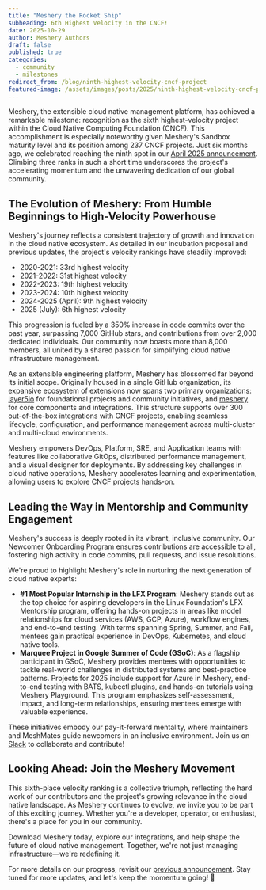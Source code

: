 ```yaml
---
title: "Meshery the Rocket Ship"
subheading: 6th Highest Velocity in the CNCF!
date: 2025-10-29
author: Meshery Authors
draft: false
published: true
categories:
  - community
  - milestones
redirect_from: /blog/ninth-highest-velocity-cncf-project
featured-image: /assets/images/posts/2025/ninth-highest-velocity-cncf-project/meshery-project-velocity.png
---
```


Meshery, the extensible cloud native management platform, has achieved a remarkable milestone: recognition as the sixth highest-velocity project within the Cloud Native Computing Foundation (CNCF). This accomplishment is especially noteworthy given Meshery's Sandbox maturity level and its position among 237 CNCF projects. Just six months ago, we celebrated reaching the ninth spot in our [April 2025 announcement](https://meshery.io/blog/2025/04/2025-04-01-ninth-highest-velocity-cncf-project/). Climbing three ranks in such a short time underscores the project's accelerating momentum and the unwavering dedication of our global community.

## The Evolution of Meshery: From Humble Beginnings to High-Velocity Powerhouse

Meshery's journey reflects a consistent trajectory of growth and innovation in the cloud native ecosystem. As detailed in our incubation proposal and previous updates, the project's velocity rankings have steadily improved:

- 2020-2021: 33rd highest velocity
- 2021-2022: 31st highest velocity
- 2022-2023: 19th highest velocity
- 2023-2024: 10th highest velocity
- 2024-2025 (April): 9th highest velocity
- 2025 (July): 6th highest velocity

This progression is fueled by a 350% increase in code commits over the past year, surpassing 7,000 GitHub stars, and contributions from over 2,000 dedicated individuals. Our community now boasts more than 8,000 members, all united by a shared passion for simplifying cloud native infrastructure management.

As an extensible engineering platform, Meshery has blossomed far beyond its initial scope. Originally housed in a single GitHub organization, its expansive ecosystem of extensions now spans two primary organizations: [layer5io](https://github.com/layer5io) for foundational projects and community initiatives, and [meshery](https://github.com/meshery) for core components and integrations. This structure supports over 300 out-of-the-box integrations with CNCF projects, enabling seamless lifecycle, configuration, and performance management across multi-cluster and multi-cloud environments.

Meshery empowers DevOps, Platform, SRE, and Application teams with features like collaborative GitOps, distributed performance management, and a visual designer for deployments. By addressing key challenges in cloud native operations, Meshery accelerates learning and experimentation, allowing users to explore CNCF projects hands-on.

## Leading the Way in Mentorship and Community Engagement

Meshery's success is deeply rooted in its vibrant, inclusive community. Our Newcomer Onboarding Program ensures contributions are accessible to all, fostering high activity in code commits, pull requests, and issue resolutions.

We're proud to highlight Meshery's role in nurturing the next generation of cloud native experts:
- **#1 Most Popular Internship in the LFX Program**: Meshery stands out as the top choice for aspiring developers in the Linux Foundation's LFX Mentorship program, offering hands-on projects in areas like model relationships for cloud services (AWS, GCP, Azure), workflow engines, and end-to-end testing. With terms spanning Spring, Summer, and Fall, mentees gain practical experience in DevOps, Kubernetes, and cloud native tools.
- **Marquee Project in Google Summer of Code (GSoC)**: As a flagship participant in GSoC, Meshery provides mentees with opportunities to tackle real-world challenges in distributed systems and best-practice patterns. Projects for 2025 include support for Azure in Meshery, end-to-end testing with BATS, kubectl plugins, and hands-on tutorials using Meshery Playground. This program emphasizes self-assessment, impact, and long-term relationships, ensuring mentees emerge with valuable experience.

These initiatives embody our pay-it-forward mentality, where maintainers and MeshMates guide newcomers in an inclusive environment. Join us on [Slack](https://slack.meshery.io) to collaborate and contribute!

## Looking Ahead: Join the Meshery Movement

This sixth-place velocity ranking is a collective triumph, reflecting the hard work of our contributors and the project's growing relevance in the cloud native landscape. As Meshery continues to evolve, we invite you to be part of this exciting journey. Whether you're a developer, operator, or enthusiast, there's a place for you in our community.

Download Meshery today, explore our integrations, and help shape the future of cloud native management. Together, we're not just managing infrastructure—we're redefining it.

For more details on our progress, revisit our [previous announcement](https://meshery.io/blog/2025/04/2025-02-01-ninth-highest-velocity-cncf-project/). Stay tuned for more updates, and let's keep the momentum going! 🚀
